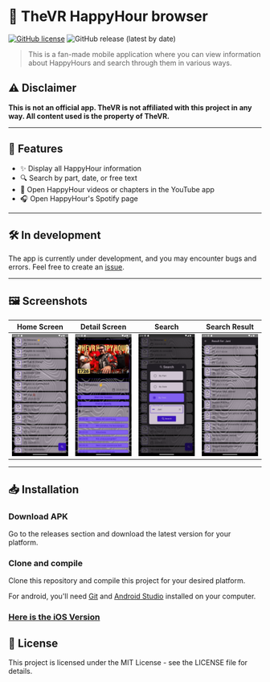 # 📱 TheVR HappyHour browser

[![GitHub license](https://img.shields.io/badge/license-MIT-blue.svg)](LICENSE)
![GitHub release (latest by date)](https://img.shields.io/github/v/release/CzinkeM/thevr-happyhour-browser)

> This is a fan-made mobile application where you can view information about HappyHours and search through them in various ways.

## ⚠️ Disclaimer

 **This is not an official app. TheVR is not affiliated with this project in any way. All content used is the property of TheVR.**

---

## 🚀 Features

- ✨ Display all HappyHour information
- 🔍 Search by part, date, or free text
- 🎥 Open HappyHour videos or chapters in the YouTube app
- 🎧 Open HappyHour's Spotify page

---

## 🛠️ In development

The app is currently under development, and you may encounter bugs and errors. Feel free to create an [issue](https://github.com/CzinkeM/thevr-happyhour-browser/issues).

---


## 🖼️ Screenshots

| Home Screen | Detail Screen | Search  | Search Result |
|-------------|----------------|----------|----------------|
| <img src="images\screenshots\screen_main.png" width="200"> | <img src="images\screenshots\screen_detail.png" width="200"> | <img src="images\screenshots\screen_search.png" width="200"> | <img src="images\screenshots\screen_result.png" width="200"> |


---

## 📥 Installation
### Download APK

Go to the releases section and download the latest version for your platform.

### Clone and compile

Clone this repository and compile this project for your desired platform. 

For android, you'll need [Git](https://git-scm.com) and [Android Studio](https://developer.android.com/studio) installed on your computer.

### [Here is the iOS Version](https://github.com/kyletaylor94/TheVR-HappyHour-browser-iOS?tab=readme-ov-file)

## 📝 License

This project is licensed under the MIT License - see the LICENSE file for details.
